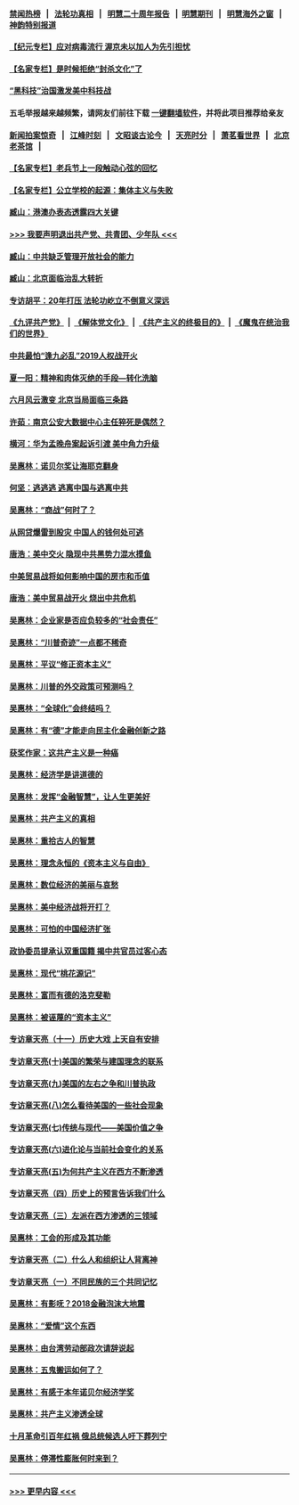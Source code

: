 #### [禁闻热榜](热点新闻.md?=0)  &nbsp;&nbsp;|&nbsp;&nbsp; [法轮功真相](https://github.com/gfw-breaker/truth/blob/master/README.md?=0) &nbsp;&nbsp;|&nbsp;&nbsp; [明慧二十周年报告](https://github.com/gfw-breaker/mh-reports/blob/master/README.md?=0) &nbsp;&nbsp;|&nbsp;&nbsp;[明慧期刊](https://github.com/gfw-breaker/mh-qikan) &nbsp;&nbsp;|&nbsp;&nbsp; [明慧海外之窗](https://github.com/gfw-breaker/mh-news/blob/master/README.md?=0) &nbsp;&nbsp;|&nbsp;&nbsp; [神韵特别报道](https://github.com/gfw-breaker/mh-news/blob/master/shenyun.md?=0)
#### [【纪元专栏】应对病毒流行 渥京未以加人为先引担忧](../pages/nsc423/n11875714.md?t=03031831) 
#### [【名家专栏】是时候拒绝“封杀文化”了](../pages/nsc423/n11814093.md?t=03031831) 
#### [“黑科技”治国激发美中科技战](../pages/nsc423/n11638056.md?t=03031831) 
#### 五毛举报越来越频繁，请网友们前往下载 [一键翻墙软件](https://github.com/gfw-breaker/ssr-accounts)，并将此项目推荐给亲友
#### [新闻拍案惊奇](https://github.com/gfw-breaker/banned-news/blob/master/pages/link4.md) &nbsp;&nbsp;|&nbsp;&nbsp; [江峰时刻](https://github.com/gfw-breaker/banned-news/blob/master/pages/link4.md) &nbsp;&nbsp;|&nbsp;&nbsp; [文昭谈古论今](https://github.com/gfw-breaker/banned-news/blob/master/pages/link4.md) &nbsp;&nbsp;|&nbsp;&nbsp; [天亮时分](https://github.com/gfw-breaker/banned-news/blob/master/pages/link4.md) &nbsp;&nbsp;|&nbsp;&nbsp; [萧茗看世界](https://github.com/gfw-breaker/banned-news/blob/master/pages/link4.md) &nbsp;&nbsp;|&nbsp;&nbsp; [北京老茶馆](https://github.com/gfw-breaker/banned-news/blob/master/pages/link4.md) &nbsp;&nbsp;|&nbsp;&nbsp; 
#### [【名家专栏】老兵节上一段触动心弦的回忆](../pages/nsc423/n11646016.md?t=03031831) 
#### [【名家专栏】公立学校的起源：集体主义与失败](../pages/nsc423/n11601833.md?t=03031831) 
#### [臧山：港澳办表态透露四大关键](../pages/nsc423/n11421628.md?t=03031831) 
#### [>>> 我要声明退出共产党、共青团、少年队 <<<](https://github.com/begood0513/goodnews/blob/master/quit/letter.md) 
#### [臧山：中共缺乏管理开放社会的能力](../pages/nsc423/n11407457.md?t=03031831) 
#### [臧山：北京面临治乱大转折](../pages/nsc423/n11406895.md?t=03031831) 
#### [专访胡平：20年打压 法轮功屹立不倒意义深远](../pages/nsc423/n11398800.md?t=03031831) 
#### [《九评共产党》](https://github.com/begood0513/9ping.md/blob/master/README.md) &nbsp;|&nbsp; [《解体党文化》](../../../../jtdwh.md/blob/master/README.md)  &nbsp;|&nbsp; [《共产主义的终极目的》](../../../../gczydzjmd.md/blob/master/README.md) &nbsp;|&nbsp; [《魔鬼在统治我们的世界》](../../../../mgztzwmdsj.md/blob/master/README.md) 
#### [中共最怕“逢九必乱”2019人权战开火](../pages/nsc423/n11385248.md?t=03031831) 
#### [夏一阳：精神和肉体灭绝的手段—转化洗脑](../pages/nsc423/n11368250.md?t=03031831) 
#### [六月风云激变 北京当局面临三条路](../pages/nsc423/n11313668.md?t=03031831) 
#### [许茹：南京公安大数据中心主任猝死是偶然？](../pages/nsc423/n11064744.md?t=03031831) 
#### [横河：华为孟晚舟案起诉引渡 美中角力升级](../pages/nsc423/n11027230.md?t=03031831) 
#### [吴惠林：诺贝尔奖让海耶克翻身](../pages/nsc423/n10890049.md?t=03031831) 
#### [何坚：逃逃逃 逃离中国与逃离中共](../pages/nsc423/n10592891.md?t=03031831) 
#### [吴惠林：“商战”何时了？](../pages/nsc423/n10573558.md?t=03031831) 
#### [从网贷爆雷到股灾 中国人的钱何处可逃](../pages/nsc423/n10572800.md?t=03031831) 
#### [唐浩：美中交火 隐现中共黑势力混水摸鱼](../pages/nsc423/n10544040.md?t=03031831) 
#### [中美贸易战将如何影响中国的房市和币值](../pages/nsc423/n10543697.md?t=03031831) 
#### [唐浩：美中贸易战开火 烧出中共危机](../pages/nsc423/n10540126.md?t=03031831) 
#### [吴惠林：企业家是否应负较多的“社会责任”](../pages/nsc423/n10535022.md?t=03031831) 
#### [吴惠林：“川普奇迹”一点都不稀奇](../pages/nsc423/n10512808.md?t=03031831) 
#### [吴惠林：平议“修正资本主义”](../pages/nsc423/n10495724.md?t=03031831) 
#### [吴惠林：川普的外交政策可预测吗？](../pages/nsc423/n10462387.md?t=03031831) 
#### [吴惠林：“全球化”会终结吗？](../pages/nsc423/n10452838.md?t=03031831) 
#### [吴惠林：有“德”才能走向民主化金融创新之路](../pages/nsc423/n10432292.md?t=03031831) 
#### [获奖作家：这共产主义是一种癌](../pages/nsc423/n10431541.md?t=03031831) 
#### [吴惠林：经济学是讲道德的](../pages/nsc423/n10398014.md?t=03031831) 
#### [吴惠林：发挥“金融智慧”，让人生更美好](../pages/nsc423/n10375019.md?t=03031831) 
#### [吴惠林：共产主义的真相](../pages/nsc423/n10351394.md?t=03031831) 
#### [吴惠林：重拾古人的智慧](../pages/nsc423/n10337691.md?t=03031831) 
#### [吴惠林：理念永恒的《资本主义与自由》](../pages/nsc423/n10316274.md?t=03031831) 
#### [吴惠林：数位经济的美丽与哀愁](../pages/nsc423/n10292946.md?t=03031831) 
#### [吴惠林：美中经济战将开打？](../pages/nsc423/n10258825.md?t=03031831) 
#### [吴惠林：可怕的中国经济扩张](../pages/nsc423/n10219147.md?t=03031831) 
#### [政协委员提承认双重国籍 揭中共官员过客心态](../pages/nsc423/n10208809.md?t=03031831) 
#### [吴惠林：现代“桃花源记”](../pages/nsc423/n10185234.md?t=03031831) 
#### [吴惠林：富而有德的洛克斐勒](../pages/nsc423/n10142264.md?t=03031831) 
#### [吴惠林：被诬蔑的“资本主义”](../pages/nsc423/n10124816.md?t=03031831) 
#### [专访章天亮（十一）历史大戏 上天自有安排](../pages/nsc423/n10094905.md?t=03031831) 
#### [专访章天亮(十)美国的繁荣与建国理念的联系](../pages/nsc423/n10094899.md?t=03031831) 
#### [专访章天亮(九)美国的左右之争和川普执政](../pages/nsc423/n10094889.md?t=03031831) 
#### [专访章天亮(八)怎么看待美国的一些社会现象](../pages/nsc423/n10094857.md?t=03031831) 
#### [专访章天亮(七)传统与现代——美国价值之争](../pages/nsc423/n10093140.md?t=03031831) 
#### [专访章天亮(六)进化论与当前社会变化的关系](../pages/nsc423/n10092036.md?t=03031831) 
#### [专访章天亮(五)为何共产主义在西方不断渗透](../pages/nsc423/n10083620.md?t=03031831) 
#### [专访章天亮（四）历史上的预言告诉我们什么](../pages/nsc423/n10083606.md?t=03031831) 
#### [专访章天亮（三）左派在西方渗透的三领域](../pages/nsc423/n10081115.md?t=03031831) 
#### [吴惠林：工会的形成及其功能](../pages/nsc423/n10080633.md?t=03031831) 
#### [专访章天亮（二）什么人和组织让人背离神](../pages/nsc423/n10076637.md?t=03031831) 
#### [专访章天亮（一）不同民族的三个共同记忆](../pages/nsc423/n10074188.md?t=03031831) 
#### [吴惠林：有影呒？2018金融泡沫大地震](../pages/nsc423/n10040534.md?t=03031831) 
#### [吴惠林：“爱情”这个东西](../pages/nsc423/n10019423.md?t=03031831) 
#### [吴惠林：由台湾劳动部政次请辞说起](../pages/nsc423/n9979679.md?t=03031831) 
#### [吴惠林：五鬼搬运如何了？](../pages/nsc423/n9925338.md?t=03031831) 
#### [吴惠林：有感于本年诺贝尔经济学奖](../pages/nsc423/n9871883.md?t=03031831) 
#### [吴惠林：共产主义渗透全球](../pages/nsc423/n9812748.md?t=03031831) 
#### [十月革命引百年红祸 俄总统候选人吁下葬列宁](../pages/nsc423/n9810182.md?t=03031831) 
#### [吴惠林：停滞性膨胀何时来到？](../pages/nsc423/n9764136.md?t=03031831) 

----
#### [ >>> 更早内容 <<< ](../indexes/nsc423-earlier.md)
